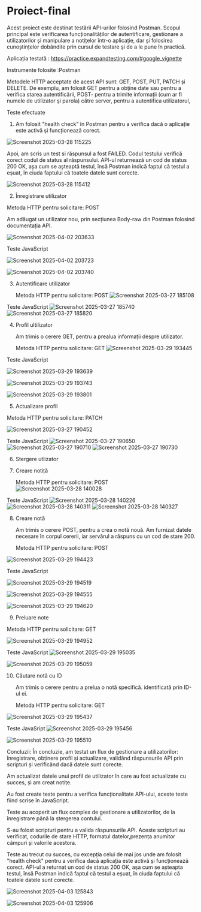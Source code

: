 # Proiect-final
Acest proiect este destinat testării API-urilor folosind Postman. Scopul principal este verificarea funcționalităților de autentificare, gestionare a utilizatorilor și manipulare a notițelor într-o aplicație, dar și folosirea cunoștințelor dobândite prin cursul de testare și de a le pune în practică. 

Aplicația testată : https://practice.expandtesting.com/#google_vignette

Instrumente folosite :Postman

Metodele HTTP acceptate de acest API sunt: GET, POST, PUT, PATCH și DELETE. De exemplu, am folosit GET pentru  a obține date sau pentru a verifica starea autentificării, POST- pentru  a trimite informații  (cum ar fi numele de utilizator și parola) către server, pentru a autentifica utilizatorul, 



Teste efectuate

1. Am folosit "health check" în Postman pentru a verifica dacă o aplicație este activă și funcționează corect.

![Screenshot 2025-03-28 115225](https://github.com/user-attachments/assets/72166e5a-ca1f-47d8-9e71-648337edac50)

Apoi, am scris un test si răspunsul a fost FAILED.
Codul testului verifică corect codul de status al răspunsului.
API-ul returnează un cod de status 200 OK, așa cum se așteaptă testul, însă Postman indică faptul că testul a eșuat, în ciuda faptului că toatele datele sunt corecte.

![Screenshot 2025-03-28 115412](https://github.com/user-attachments/assets/474d6996-1609-4926-b9ad-de4646f8bd90)












2.  Înregistrare utilizator

   
   Metoda HTTP pentru solicitare: POST

   
   Am adăugat un utilizator nou, prin secțiunea Body-raw din Postman folosind documentația API.


![Screenshot 2025-04-02 203633](https://github.com/user-attachments/assets/e255b813-0bee-4354-96d8-ebde186bdaaa)


Teste JavaScript

![Screenshot 2025-04-02 203723](https://github.com/user-attachments/assets/ee6ca1e2-e875-4f7f-867f-06fab9ff296f)

![Screenshot 2025-04-02 203740](https://github.com/user-attachments/assets/86474239-0c67-41ef-8154-5e1e3b038344)






3. Autentificare utilizator
   
   Metoda HTTP pentru solicitare: POST
![Screenshot 2025-03-27 185108](https://github.com/user-attachments/assets/3533fc98-f393-4f1a-a2f1-d0a9ce381850)

Teste JavaScript
![Screenshot 2025-03-27 185740](https://github.com/user-attachments/assets/aa75148e-e3e8-4ab5-b0c4-64192b127d76)
![Screenshot 2025-03-27 185820](https://github.com/user-attachments/assets/f67c24b7-739c-4e93-a3c9-7485a2daffce)











4. Profil ultilizator

   Am trimis o cerere GET, pentru a prealua informații despre utilizator.


   Metoda HTTP pentru solicitare: GET
![Screenshot 2025-03-29 193445](https://github.com/user-attachments/assets/ca2b228f-4a89-4052-99e7-513a3240b6d9)


Teste JavaScript

![Screenshot 2025-03-29 193639](https://github.com/user-attachments/assets/03b22084-437c-4fb3-aaa8-d2df823c3385)

![Screenshot 2025-03-29 193743](https://github.com/user-attachments/assets/839b0b53-0b2b-4c03-9498-1a3a8ba2c6f8)

![Screenshot 2025-03-29 193801](https://github.com/user-attachments/assets/82128877-20f2-4792-b789-d7c748895dec)







  5. Actualizare profil
  
      
Metoda HTTP pentru solicitare: PATCH

   ![Screenshot 2025-03-27 190452](https://github.com/user-attachments/assets/8002ea65-0f1c-4a48-9e41-938a6b54bb6b)


Teste JavaScript
![Screenshot 2025-03-27 190650](https://github.com/user-attachments/assets/5c454d4f-03e4-4746-8469-103ae47ad828)
![Screenshot 2025-03-27 190710](https://github.com/user-attachments/assets/0d2b5280-19ac-4285-b35e-d5c925e63532)
![Screenshot 2025-03-27 190730](https://github.com/user-attachments/assets/4aba954d-e102-4fa4-9c44-4390065a5f1c)






6. Stergere utlizator






7. Creare notiță
   
   Metoda HTTP pentru solicitare: POST
![Screenshot 2025-03-28 140028](https://github.com/user-attachments/assets/28ab58a0-ebce-4a91-87cd-1b1d6110d362)

Teste JavaScript
![Screenshot 2025-03-28 140226](https://github.com/user-attachments/assets/f17675d2-9546-43ff-8c50-9dd956f96f17)
![Screenshot 2025-03-28 140311](https://github.com/user-attachments/assets/a5187311-8226-455a-b743-96a861eb1a84)
![Screenshot 2025-03-28 140327](https://github.com/user-attachments/assets/6e98591a-bc01-4450-a99a-811a88eda331)





8. Creare notă

   Am trimis o cerere POST, pentru a crea o notă nouă. Am furnizat datele necesare în corpul cererii, iar servărul a răspuns cu un cod de stare 200.

     Metoda HTTP pentru solicitare: POST

![Screenshot 2025-03-29 194423](https://github.com/user-attachments/assets/d3b139de-112f-4ad9-ac1f-89fdf66414a8)


Teste JavaScript

![Screenshot 2025-03-29 194519](https://github.com/user-attachments/assets/87227004-5199-4f13-a19a-8ca8de6d0e76)

![Screenshot 2025-03-29 194555](https://github.com/user-attachments/assets/91ba1d95-7516-4ccf-8551-471bea3a1a37)

![Screenshot 2025-03-29 194620](https://github.com/user-attachments/assets/a3af8ded-b00b-4fd2-a994-d0dd85d37a70)



9. Preluare note
    
  Metoda HTTP pentru solicitare: GET

  ![Screenshot 2025-03-29 194952](https://github.com/user-attachments/assets/2051aed6-7f5c-4867-b453-c5df9518cb80)


Teste JavaScript
![Screenshot 2025-03-29 195035](https://github.com/user-attachments/assets/d357462e-faa6-4017-be05-f9cb50025be2)

![Screenshot 2025-03-29 195059](https://github.com/user-attachments/assets/aa5d2a50-57ec-408a-a989-355c7cc1db1d)



10. Căutare notă cu ID
    
    Am trimis o cerere pentru a prelua o notă specifică. identificată prin ID-ul ei.
    
      Metoda HTTP pentru solicitare: GET

![Screenshot 2025-03-29 195437](https://github.com/user-attachments/assets/a3c81119-c30a-4799-92c7-344f2ac2760b)


Teste JavaSript
![Screenshot 2025-03-29 195456](https://github.com/user-attachments/assets/aa4f352e-d80e-46fd-9160-dca499061954)

![Screenshot 2025-03-29 195510](https://github.com/user-attachments/assets/c1da3299-bc66-464c-b019-fa1119377f92)




Concluzii:
În concluzie, am testat un flux de gestionare a utilizatorilor: înregistrare, obținere profil și actualizare, validând răspunsurile API prin scripturi și verificând dacă datele sunt corecte.

Am actualizat datele unui profil de utilizator în care au fost actualizate cu succes, și am creat notițe.

Au fost create teste pentru a verifica funcționalitate API-ului, aceste teste fiind scrise în JavaScript.

Teste au acoperit un flux complex de gestionare a utilizatorilor, de la înregistrare până la ștergerea contului.

S-au folost scripturi pentru a valida răspunsurile API. Aceste scripturi au verificat, codurile de stare HTTP, formatul datelor,prezența anumitor câmpuri și valorile acestora.

Teste au trecut cu succes, cu excepția celui de mai jos unde am folosit "health check"  pentru a verifica dacă aplicația este activă și funcționează corect. API-ul a returnat un cod de status 200 OK, așa cum se așteapta testul, însă Postman indică faptul că testul a eșuat, în ciuda faptului că toatele datele sunt corecte.



![Screenshot 2025-04-03 125843](https://github.com/user-attachments/assets/1c491073-ef79-4907-b01b-280b0761eba7)

![Screenshot 2025-04-03 125906](https://github.com/user-attachments/assets/bcc3609c-6663-429f-8988-3e843f3dbc4b)



























   

